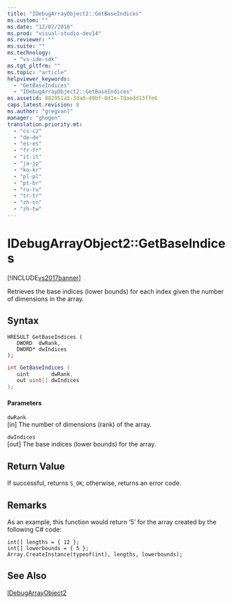 ```yaml
---
title: "IDebugArrayObject2::GetBaseIndices"
ms.custom: ""
ms.date: "12/07/2016"
ms.prod: "visual-studio-dev14"
ms.reviewer: ""
ms.suite: ""
ms.technology: 
  - "vs-ide-sdk"
ms.tgt_pltfrm: ""
ms.topic: "article"
helpviewer_keywords: 
  - "GetBaseIndices"
  - "IDebugArrayObject2::GetBaseIndices"
ms.assetid: 882951a2-3da0-49bf-8d1e-7daedd13ffe6
caps.latest.revision: 8
ms.author: "gregvanl"
manager: "ghogen"
translation.priority.mt: 
  - "cs-cz"
  - "de-de"
  - "es-es"
  - "fr-fr"
  - "it-it"
  - "ja-jp"
  - "ko-kr"
  - "pl-pl"
  - "pt-br"
  - "ru-ru"
  - "tr-tr"
  - "zh-cn"
  - "zh-tw"
---
```

# IDebugArrayObject2::GetBaseIndices
[!INCLUDE[vs2017banner](../../../code-quality/includes/vs2017banner.md)]

Retrieves the base indices (lower bounds) for each index given the number of dimensions in the array.  
  
## Syntax  
  
```cpp#  
HRESULT GetBaseIndices (  
   DWORD  dwRank,  
   DWORD* dwIndices  
);  
```  
  
```c#  
int GetBaseIndices (  
   uint       dwRank,  
   out uint[] dwIndices  
);  
```  
  
#### Parameters  
 `dwRank`  
 [in] The number of dimensions (rank) of the array.  
  
 `dwIndices`  
 [out] The base indices (lower bounds) for the array.  
  
## Return Value  
 If successful, returns `S_OK`; otherwise, returns an error code.  
  
## Remarks  
 As an example, this function would return ‘5’ for the array created by the following C# code:  
  
```  
int[] lengths = { 12 };  
int[] lowerbounds = { 5 };  
Array.CreateInstance(typeof(int), lengths, lowerbounds);  
```  
  
## See Also  
 [IDebugArrayObject2](../../../extensibility/debugger/reference/idebugarrayobject2.md)
